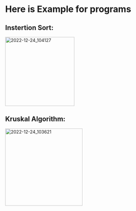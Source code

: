 # Here is Example for programs

## Instertion  Sort:
<img width="221" alt="2022-12-24_104127" src="https://user-images.githubusercontent.com/96204940/209428141-30bba7b0-2463-4c9e-87e1-6722ba195107.png">

## Kruskal Algorithm:
<img width="247" alt="2022-12-24_103621" src="https://user-images.githubusercontent.com/96204940/209428167-59ce3ccf-ff92-4eba-8c41-177cac63c37d.png">
